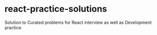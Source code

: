 # react-practice-solutions
 Solution to Curated problems for React interview as well as Development practice. 
